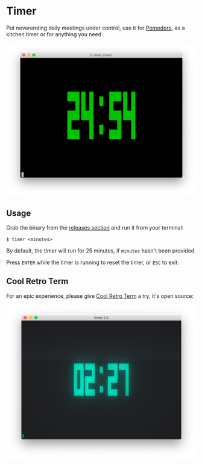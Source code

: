 # Timer

Put neverending daily meetings under control, use it for [Pomodoro](https://en.wikipedia.org/wiki/Pomodoro_Technique),
as a kitchen timer or for anything you need.

![iTerm2](https://github.com/piradoiv/timer.pas/blob/readme/screenshots/iterm.png?raw=true)

## Usage

Grab the binary from the [releases section](https://github.com/piradoiv/timer.pas/releases) and run it from your terminal:

```
$ timer <minutes>
```

By default, the timer will run for 25 minutes, if `minutes` hasn't been provided.

Press `ENTER` while the timer is running to reset the timer, or `ESC` to exit.

## Cool Retro Term

For an epic experience, please give [Cool Retro Term](https://github.com/Swordfish90/cool-retro-term) a try, it's open source:

[![Cool Retro Term](https://github.com/piradoiv/timer.pas/blob/readme/screenshots/cool-retro-term.png?raw=true)](https://github.com/Swordfish90/cool-retro-term)
